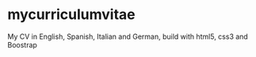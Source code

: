 # mycurriculumvitae
My CV in English, Spanish, Italian and German, build with html5, css3 and Boostrap
